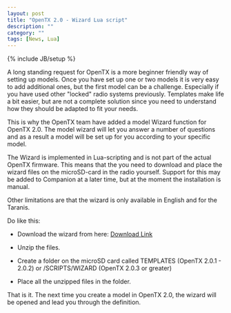 ```yaml
---
layout: post
title: "OpenTX 2.0 - Wizard Lua script"
description: ""
category: ""
tags: [News, Lua]
---
```

{% include JB/setup %}

A long standing request for OpenTX is a more beginner friendly way of setting up models. Once you have set up one or two models it is very easy to add additional ones, but the first model can be a challenge. Especially if you have used other "locked" radio systems previously. Templates make life a bit easier, but are not a complete solution since you need to understand how they should be adapted to fit your needs.


This is why the OpenTX team have added a model Wizard function for OpenTX 2.0. The model wizard will let you answer a number of questions and as a result a model will be set up for you according to your specific model.


The Wizard is implemented in Lua-scripting and is not part of the actual OpenTX firmware. This means that the you need to download and place the wizard files on the microSD-card in the radio yourself. Support for this may be added to Companion at a later time, but at the moment the installation is manual.

Other limitations are that the wizard is only available in English and for the Taranis.

Do like this:

* Download the wizard from here: [Download Link](http://lua-20.open-tx.org/wizard.zip) 


* Unzip the files.


* Create a folder on the microSD card called TEMPLATES (OpenTX 2.0.1 - 2.0.2) or /SCRIPTS/WIZARD (OpenTX 2.0.3  or greater) 


* Place all the unzipped files in the folder.


That is it. The next time you create a model in OpenTX 2.0, the wizard will be opened and lead you through the definition.

